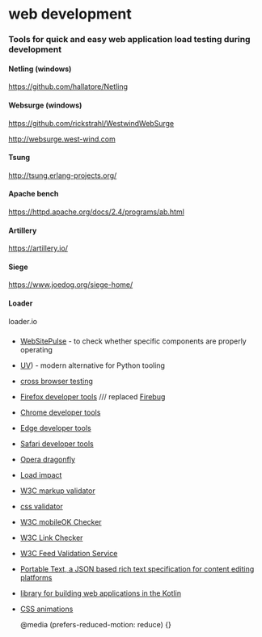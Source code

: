 # web development


### Tools for quick and easy web application load testing during development

#### Netling (windows)
https://github.com/hallatore/Netling


#### Websurge (windows)
https://github.com/rickstrahl/WestwindWebSurge

http://websurge.west-wind.com

#### Tsung
http://tsung.erlang-projects.org/

#### Apache bench
https://httpd.apache.org/docs/2.4/programs/ab.html

#### Artillery
https://artillery.io/

#### Siege
https://www.joedog.org/siege-home/




#### Loader
loader.io


### 

+ [WebSitePulse](https://www.websitepulse.com/) - to check whether specific components are properly operating
+ [UV](https://emily.space/posts/251023-uv)) - modern alternative for Python tooling
+ [cross browser testing](https://www.browserling.com/)
+ [Firefox developer tools](https://developer.mozilla.org/en-US/docs/Tools)  /// replaced [Firebug](https://getfirebug.com/)
+ [Chrome developer tools](https://developer.chrome.com/devtools)
+ [Edge developer tools](https://docs.microsoft.com/en-us/microsoft-edge/f12-devtools-guide)
+ [Safari developer tools](https://developer.apple.com/safari/tools/)
+ [Opera dragonfly](http://www.opera.com/dragonfly/)
+ [Load impact](https://loadimpact.com/)
+ [W3C markup validator](http://validator.w3.org/)
+ [css validator](http://jigsaw.w3.org/css-validator/)
+ [W3C mobileOK Checker](https://validator.w3.org/mobile)
+ [W3C Link Checker](https://validator.w3.org/checklink)
+ [W3C Feed Validation Service](https://validator.w3.org/)
+ [Portable Text, a JSON based rich text specification for content editing platforms](http://www.portabletext.org)
+ [library for building web applications in the Kotlin](http://kweb.io/)

+ [CSS animations](https://blog.prototypr.io/this-aint-disney-a-practical-guide-to-css-transitions-and-animations-a8b87e7c5531)

     @media (prefers-reduced-motion: reduce) {}
